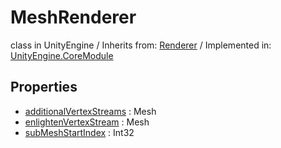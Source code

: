 # MeshRenderer
class in UnityEngine
 / Inherits from: <a href="https://docs.unity3d.com/6000.0/Documentation/ScriptReference/Renderer.html">Renderer</a> / Implemented in: <a href="https://docs.unity3d.com/6000.0/Documentation/ScriptReference/UnityEngine.CoreModule.html">UnityEngine.CoreModule</a>
## Properties
- <a href="https://docs.unity3d.com/6000.0/Documentation/ScriptReference/MeshRenderer-additionalVertexStreams.html">additionalVertexStreams</a> : Mesh
- <a href="https://docs.unity3d.com/6000.0/Documentation/ScriptReference/MeshRenderer-enlightenVertexStream.html">enlightenVertexStream</a> : Mesh
- <a href="https://docs.unity3d.com/6000.0/Documentation/ScriptReference/MeshRenderer-subMeshStartIndex.html">subMeshStartIndex</a> : Int32
